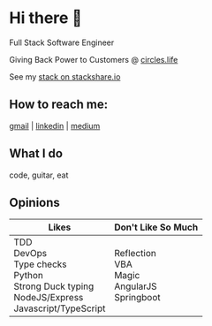 # Hi there 👋

Full Stack Software Engineer

Giving Back Power to Customers @ [circles.life](https://www.circles.life/sg/careers/)

See my [stack on stackshare.io](https://stackshare.io/aljorhythm)

## How to reach me:

<a href='mailto:103879u@gmail.com'>gmail</a> | <a href='https://www.linkedin.com/in/joel-lim-jing/'>linkedin</a> | <a href='https://medium.com/@aljorhythm'>medium</a>

## What I do

code, guitar, eat

## Opinions

| Likes | Don't Like So Much
| -- | -- |
| TDD<br>DevOps<br>Type checks<br>Python<br>Strong Duck typing<br>NodeJS/Express<br>Javascript/TypeScript | Reflection<br>VBA<br>Magic<br>AngularJS<br>Springboot |
